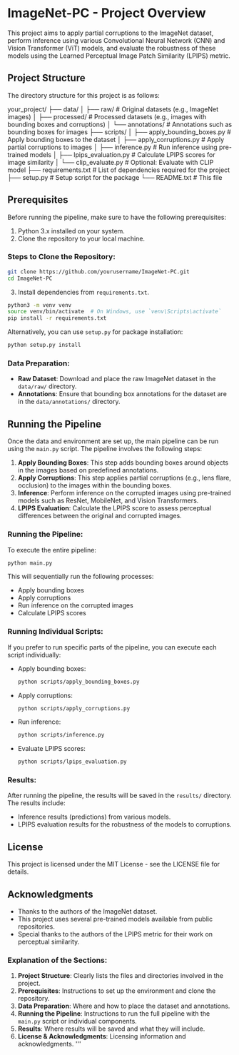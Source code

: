 
ImageNet-PC - Project Overview
===============================

This project aims to apply partial corruptions to the ImageNet dataset, perform inference using various Convolutional Neural Network (CNN) and Vision Transformer (ViT) models, and evaluate the robustness of these models using the Learned Perceptual Image Patch Similarity (LPIPS) metric.

## Project Structure

The directory structure for this project is as follows:

your_project/
├── data/
│   ├── raw/                # Original datasets (e.g., ImageNet images)
│   ├── processed/          # Processed datasets (e.g., images with bounding boxes and corruptions)
│   └── annotations/        # Annotations such as bounding boxes for images
├── scripts/
│   ├── apply_bounding_boxes.py  # Apply bounding boxes to the dataset
│   ├── apply_corruptions.py     # Apply partial corruptions to images
│   ├── inference.py             # Run inference using pre-trained models
│   ├── lpips_evaluation.py      # Calculate LPIPS scores for image similarity
│   └── clip_evaluate.py         # Optional: Evaluate with CLIP model
├── requirements.txt              # List of dependencies required for the project
├── setup.py                      # Setup script for the package
└── README.txt                    # This file

## Prerequisites

Before running the pipeline, make sure to have the following prerequisites:

1. Python 3.x installed on your system.
2. Clone the repository to your local machine.

### Steps to Clone the Repository:

```bash
git clone https://github.com/yourusername/ImageNet-PC.git
cd ImageNet-PC
```

3. Install dependencies from `requirements.txt`.

```bash
python3 -m venv venv
source venv/bin/activate  # On Windows, use `venv\Scripts\activate`
pip install -r requirements.txt
```

Alternatively, you can use `setup.py` for package installation:

```bash
python setup.py install
```

### Data Preparation:

- **Raw Dataset**: Download and place the raw ImageNet dataset in the `data/raw/` directory.
- **Annotations**: Ensure that bounding box annotations for the dataset are in the `data/annotations/` directory.

## Running the Pipeline

Once the data and environment are set up, the main pipeline can be run using the `main.py` script. The pipeline involves the following steps:

1. **Apply Bounding Boxes**: This step adds bounding boxes around objects in the images based on predefined annotations.
2. **Apply Corruptions**: This step applies partial corruptions (e.g., lens flare, occlusion) to the images within the bounding boxes.
3. **Inference**: Perform inference on the corrupted images using pre-trained models such as ResNet, MobileNet, and Vision Transformers.
4. **LPIPS Evaluation**: Calculate the LPIPS score to assess perceptual differences between the original and corrupted images.

### Running the Pipeline:

To execute the entire pipeline:

```bash
python main.py
```

This will sequentially run the following processes:
- Apply bounding boxes
- Apply corruptions
- Run inference on the corrupted images
- Calculate LPIPS scores

### Running Individual Scripts:

If you prefer to run specific parts of the pipeline, you can execute each script individually:

- Apply bounding boxes:
  ```bash
  python scripts/apply_bounding_boxes.py
  ```

- Apply corruptions:
  ```bash
  python scripts/apply_corruptions.py
  ```

- Run inference:
  ```bash
  python scripts/inference.py
  ```

- Evaluate LPIPS scores:
  ```bash
  python scripts/lpips_evaluation.py
  ```

### Results:

After running the pipeline, the results will be saved in the `results/` directory. The results include:
- Inference results (predictions) from various models.
- LPIPS evaluation results for the robustness of the models to corruptions.

## License

This project is licensed under the MIT License - see the LICENSE file for details.

## Acknowledgments

- Thanks to the authors of the ImageNet dataset.
- This project uses several pre-trained models available from public repositories.
- Special thanks to the authors of the LPIPS metric for their work on perceptual similarity.


### Explanation of the Sections:
1. **Project Structure**: Clearly lists the files and directories involved in the project.
2. **Prerequisites**: Instructions to set up the environment and clone the repository.
3. **Data Preparation**: Where and how to place the dataset and annotations.
4. **Running the Pipeline**: Instructions to run the full pipeline with the `main.py` script or individual components.
5. **Results**: Where results will be saved and what they will include.
6. **License & Acknowledgments**: Licensing information and acknowledgments.
'''